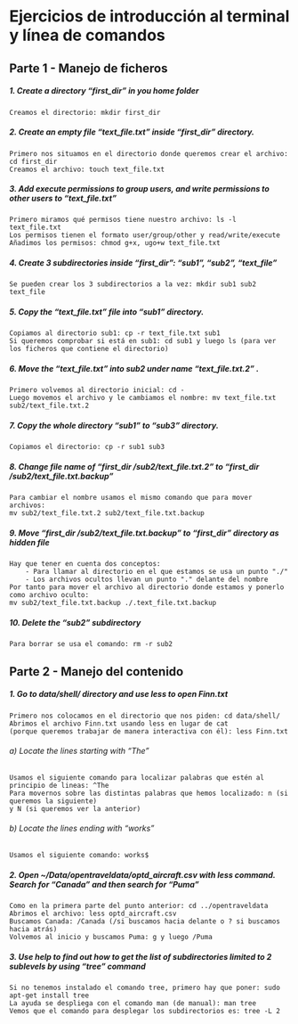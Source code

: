 # Ejercicios de introducción al terminal y línea de comandos

## Parte 1 - Manejo de ficheros

##### 1. Create a directory “first_dir” in you home folder
    Creamos el directorio: mkdir first_dir
    
##### 2. Create an empty file “text_file.txt” inside “first_dir” directory. 

    Primero nos situamos en el directorio donde queremos crear el archivo: cd first_dir
    Creamos el archivo: touch text_file.txt

##### 3. Add execute permissions to group users, and write permissions to other users to “text_file.txt”

    Primero miramos qué permisos tiene nuestro archivo: ls -l text_file.txt
    Los permisos tienen el formato user/group/other y read/write/execute
    Añadimos los permisos: chmod g+x, ugo+w text_file.txt

##### 4. Create 3 subdirectories inside “first_dir”: “sub1”, “sub2”, “text_file” 

    Se pueden crear los 3 subdirectorios a la vez: mkdir sub1 sub2 text_file

##### 5. Copy the “text_file.txt” file into “sub1” directory.
    
    Copiamos al directorio sub1: cp -r text_file.txt sub1
    Si queremos comprobar si está en sub1: cd sub1 y luego ls (para ver los ficheros que contiene el directorio)

##### 6. Move the “text_file.txt” into sub2 under name “text_file.txt.2” . 

    Primero volvemos al directorio inicial: cd -
    Luego movemos el archivo y le cambiamos el nombre: mv text_file.txt sub2/text_file.txt.2

##### 7. Copy the whole directory “sub1” to “sub3” directory. 

    Copiamos el directorio: cp -r sub1 sub3

##### 8. Change file name of “first_dir /sub2/text_file.txt.2” to “first_dir /sub2/text_file.txt.backup”

    Para cambiar el nombre usamos el mismo comando que para mover archivos: 
    mv sub2/text_file.txt.2 sub2/text_file.txt.backup

##### 9. Move “first_dir /sub2/text_file.txt.backup” to “first_dir” directory as hidden file

    Hay que tener en cuenta dos conceptos:
        - Para llamar al directorio en el que estamos se usa un punto "./"
        - Los archivos ocultos llevan un punto "." delante del nombre
    Por tanto para mover el archivo al directorio donde estamos y ponerlo como archivo oculto: 
    mv sub2/text_file.txt.backup ./.text_file.txt.backup
    

##### 10. Delete the “sub2” subdirectory

    Para borrar se usa el comando: rm -r sub2
    


## Parte 2 - Manejo del contenido

##### 1. Go to data/shell/ directory and use less to open Finn.txt

    Primero nos colocamos en el directorio que nos piden: cd data/shell/
    Abrimos el archivo Finn.txt usando less en lugar de cat 
    (porque queremos trabajar de manera interactiva con él): less Finn.txt
    
###### a) Locate the lines starting with “The”

    Usamos el siguiente comando para localizar palabras que estén al principio de lineas: ^The
    Para movernos sobre las distintas palabras que hemos localizado: n (si queremos la siguiente) 
    y N (si queremos ver la anterior)
    
###### b) Locate the lines ending with “works”

    Usamos el siguiente comando: works$


##### 2. Open ~/Data/opentraveldata/optd_aircraft.csv with less command. Search for “Canada” and then search for “Puma”

    Como en la primera parte del punto anterior: cd ../opentraveldata
    Abrimos el archivo: less optd_aircraft.csv
    Buscamos Canada: /Canada (/si buscamos hacia delante o ? si buscamos hacia atrás)
    Volvemos al inicio y buscamos Puma: g y luego /Puma


##### 3. Use help to find out how to get the list of subdirectories limited to 2 sublevels by using “tree” command

    Si no tenemos instalado el comando tree, primero hay que poner: sudo apt-get install tree
    La ayuda se despliega con el comando man (de manual): man tree
    Vemos que el comando para desplegar los subdirectorios es: tree -L 2

  